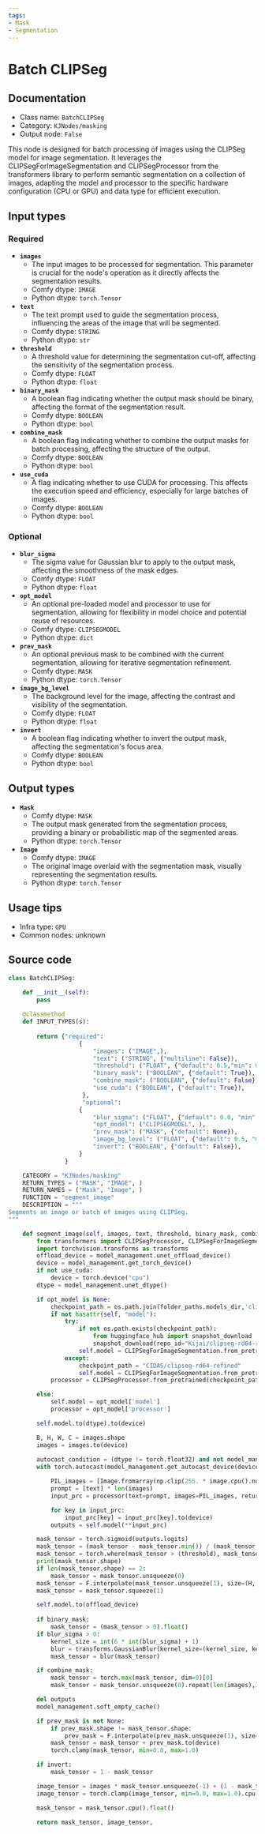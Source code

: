 ```yaml
---
tags:
- Mask
- Segmentation
---
```


# Batch CLIPSeg
## Documentation
- Class name: `BatchCLIPSeg`
- Category: `KJNodes/masking`
- Output node: `False`

This node is designed for batch processing of images using the CLIPSeg model for image segmentation. It leverages the CLIPSegForImageSegmentation and CLIPSegProcessor from the transformers library to perform semantic segmentation on a collection of images, adapting the model and processor to the specific hardware configuration (CPU or GPU) and data type for efficient execution.
## Input types
### Required
- **`images`**
    - The input images to be processed for segmentation. This parameter is crucial for the node's operation as it directly affects the segmentation results.
    - Comfy dtype: `IMAGE`
    - Python dtype: `torch.Tensor`
- **`text`**
    - The text prompt used to guide the segmentation process, influencing the areas of the image that will be segmented.
    - Comfy dtype: `STRING`
    - Python dtype: `str`
- **`threshold`**
    - A threshold value for determining the segmentation cut-off, affecting the sensitivity of the segmentation process.
    - Comfy dtype: `FLOAT`
    - Python dtype: `float`
- **`binary_mask`**
    - A boolean flag indicating whether the output mask should be binary, affecting the format of the segmentation result.
    - Comfy dtype: `BOOLEAN`
    - Python dtype: `bool`
- **`combine_mask`**
    - A boolean flag indicating whether to combine the output masks for batch processing, affecting the structure of the output.
    - Comfy dtype: `BOOLEAN`
    - Python dtype: `bool`
- **`use_cuda`**
    - A flag indicating whether to use CUDA for processing. This affects the execution speed and efficiency, especially for large batches of images.
    - Comfy dtype: `BOOLEAN`
    - Python dtype: `bool`
### Optional
- **`blur_sigma`**
    - The sigma value for Gaussian blur to apply to the output mask, affecting the smoothness of the mask edges.
    - Comfy dtype: `FLOAT`
    - Python dtype: `float`
- **`opt_model`**
    - An optional pre-loaded model and processor to use for segmentation, allowing for flexibility in model choice and potential reuse of resources.
    - Comfy dtype: `CLIPSEGMODEL`
    - Python dtype: `dict`
- **`prev_mask`**
    - An optional previous mask to be combined with the current segmentation, allowing for iterative segmentation refinement.
    - Comfy dtype: `MASK`
    - Python dtype: `torch.Tensor`
- **`image_bg_level`**
    - The background level for the image, affecting the contrast and visibility of the segmentation.
    - Comfy dtype: `FLOAT`
    - Python dtype: `float`
- **`invert`**
    - A boolean flag indicating whether to invert the output mask, affecting the segmentation's focus area.
    - Comfy dtype: `BOOLEAN`
    - Python dtype: `bool`
## Output types
- **`Mask`**
    - Comfy dtype: `MASK`
    - The output mask generated from the segmentation process, providing a binary or probabilistic map of the segmented areas.
    - Python dtype: `torch.Tensor`
- **`Image`**
    - Comfy dtype: `IMAGE`
    - The original image overlaid with the segmentation mask, visually representing the segmentation results.
    - Python dtype: `torch.Tensor`
## Usage tips
- Infra type: `GPU`
- Common nodes: unknown


## Source code
```python
class BatchCLIPSeg:

    def __init__(self):
        pass
    
    @classmethod
    def INPUT_TYPES(s):
       
        return {"required":
                    {
                        "images": ("IMAGE",),
                        "text": ("STRING", {"multiline": False}),
                        "threshold": ("FLOAT", {"default": 0.5,"min": 0.0, "max": 10.0, "step": 0.001}),
                        "binary_mask": ("BOOLEAN", {"default": True}),
                        "combine_mask": ("BOOLEAN", {"default": False}),
                        "use_cuda": ("BOOLEAN", {"default": True}),
                     },
                     "optional":
                    {
                        "blur_sigma": ("FLOAT", {"default": 0.0, "min": 0.0, "max": 100.0, "step": 0.1}),
                        "opt_model": ("CLIPSEGMODEL", ),
                        "prev_mask": ("MASK", {"default": None}),
                        "image_bg_level": ("FLOAT", {"default": 0.5, "min": 0.0, "max": 1.0, "step": 0.01}),
                        "invert": ("BOOLEAN", {"default": False}),
                    }
                }

    CATEGORY = "KJNodes/masking"
    RETURN_TYPES = ("MASK", "IMAGE", )
    RETURN_NAMES = ("Mask", "Image", )
    FUNCTION = "segment_image"
    DESCRIPTION = """
Segments an image or batch of images using CLIPSeg.
"""

    def segment_image(self, images, text, threshold, binary_mask, combine_mask, use_cuda, blur_sigma=0.0, opt_model=None, prev_mask=None, invert= False, image_bg_level=0.5):
        from transformers import CLIPSegProcessor, CLIPSegForImageSegmentation
        import torchvision.transforms as transforms
        offload_device = model_management.unet_offload_device()
        device = model_management.get_torch_device()
        if not use_cuda:
            device = torch.device("cpu")
        dtype = model_management.unet_dtype()

        if opt_model is None:
            checkpoint_path = os.path.join(folder_paths.models_dir,'clip_seg', 'clipseg-rd64-refined-fp16')
            if not hasattr(self, "model"):
                try:
                    if not os.path.exists(checkpoint_path):
                        from huggingface_hub import snapshot_download
                        snapshot_download(repo_id="Kijai/clipseg-rd64-refined-fp16", local_dir=checkpoint_path, local_dir_use_symlinks=False)
                    self.model = CLIPSegForImageSegmentation.from_pretrained(checkpoint_path)
                except:
                    checkpoint_path = "CIDAS/clipseg-rd64-refined"
                    self.model = CLIPSegForImageSegmentation.from_pretrained(checkpoint_path)
            processor = CLIPSegProcessor.from_pretrained(checkpoint_path)

        else:
            self.model = opt_model['model']
            processor = opt_model['processor']

        self.model.to(dtype).to(device)

        B, H, W, C = images.shape
        images = images.to(device)
        
        autocast_condition = (dtype != torch.float32) and not model_management.is_device_mps(device)
        with torch.autocast(model_management.get_autocast_device(device), dtype=dtype) if autocast_condition else nullcontext():

            PIL_images = [Image.fromarray(np.clip(255. * image.cpu().numpy().squeeze(), 0, 255).astype(np.uint8)) for image in images ]
            prompt = [text] * len(images)
            input_prc = processor(text=prompt, images=PIL_images, return_tensors="pt")

            for key in input_prc:
                input_prc[key] = input_prc[key].to(device)
            outputs = self.model(**input_prc)

        mask_tensor = torch.sigmoid(outputs.logits)
        mask_tensor = (mask_tensor - mask_tensor.min()) / (mask_tensor.max() - mask_tensor.min())
        mask_tensor = torch.where(mask_tensor > (threshold), mask_tensor, torch.tensor(0, dtype=torch.float))
        print(mask_tensor.shape)
        if len(mask_tensor.shape) == 2:
            mask_tensor = mask_tensor.unsqueeze(0)
        mask_tensor = F.interpolate(mask_tensor.unsqueeze(1), size=(H, W), mode='nearest')
        mask_tensor = mask_tensor.squeeze(1)

        self.model.to(offload_device)
        
        if binary_mask:
            mask_tensor = (mask_tensor > 0).float()
        if blur_sigma > 0:
            kernel_size = int(6 * int(blur_sigma) + 1) 
            blur = transforms.GaussianBlur(kernel_size=(kernel_size, kernel_size), sigma=(blur_sigma, blur_sigma))
            mask_tensor = blur(mask_tensor)

        if combine_mask:
            mask_tensor = torch.max(mask_tensor, dim=0)[0]
            mask_tensor = mask_tensor.unsqueeze(0).repeat(len(images),1,1)

        del outputs
        model_management.soft_empty_cache()

        if prev_mask is not None:
            if prev_mask.shape != mask_tensor.shape:
                prev_mask = F.interpolate(prev_mask.unsqueeze(1), size=(H, W), mode='nearest')
            mask_tensor = mask_tensor + prev_mask.to(device)
            torch.clamp(mask_tensor, min=0.0, max=1.0)

        if invert:
            mask_tensor = 1 - mask_tensor

        image_tensor = images * mask_tensor.unsqueeze(-1) + (1 - mask_tensor.unsqueeze(-1)) * image_bg_level
        image_tensor = torch.clamp(image_tensor, min=0.0, max=1.0).cpu().float()

        mask_tensor = mask_tensor.cpu().float()
    
        return mask_tensor, image_tensor, 

```

